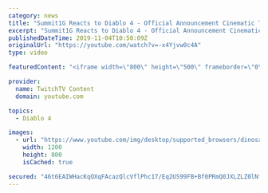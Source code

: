 ```yaml
---
category: news
title: "Summit1G Reacts to Diablo 4 - Official Announcement Cinematic Trailer"
excerpt: "Summit1G Reacts to Diablo 4 - Official Announcement Cinematic Trailer. Please Subscribe for more content! Leave a Like ..."
publishedDateTime: 2019-11-04T10:50:09Z
originalUrl: "https://youtube.com/watch?v=-x4Yjvw0c4A"
type: video

featuredContent: "<iframe width=\"800\" height=\"500\" frameborder=\"0\" src=\"https://www.youtube.com/embed/-x4Yjvw0c4A\" allow=\"accelerometer; autoplay; encrypted-media; gyroscope; picture-in-picture\" allowfullscreen></iframe>"

provider:
  name: TwitchTV Content
  domain: youtube.com

topics:
  - Diablo 4

images:
  - url: "https://www.youtube.com/img/desktop/supported_browsers/dinosaur.png"
    width: 1200
    height: 800
    isCached: true

secured: "46t6EAIWHacKqOXqFAcazQlcVflPhc17/Eq2US99FB+Bf0PRmQ0JXLZLZ0lNfIeBIRUmG3nYpSHaAw6K0j6DmREwOmS7f+n+oSsfhbc3z7KwruCLf4i4MpvmU7C5ThZ52TLmvL7eH18BLKbQ27svDHylXFZQ2BjJRCRGbMbbsKPu+4Ic16TwNV1O9uKncYY8GdaY9eA6XPuwGn7WBjbQK0cQrvRw+QnThqkW1gBPuNkjdLqEctJHfa+bLgCKBGccYxDBi8QtVVG1KWNvhU3WYPqrsHdsHnd7H1kkSrCU8AjB/qV6blD9S31GGSyYra5DeM5rlJBCWN0QlnHCvC71TNI/2zZpV7wdgzRboQtOMLtNlHsNdUyTRoTTlYYKhCUnFdH2IkoZkP7lJK+Th1Y3juRtO7A4qBOb+mVrWO8vK+e1Pvwc5VMmoP2dsya8sdEG;dJqeViIHlnDU7znEPXT/uw=="
---
```


